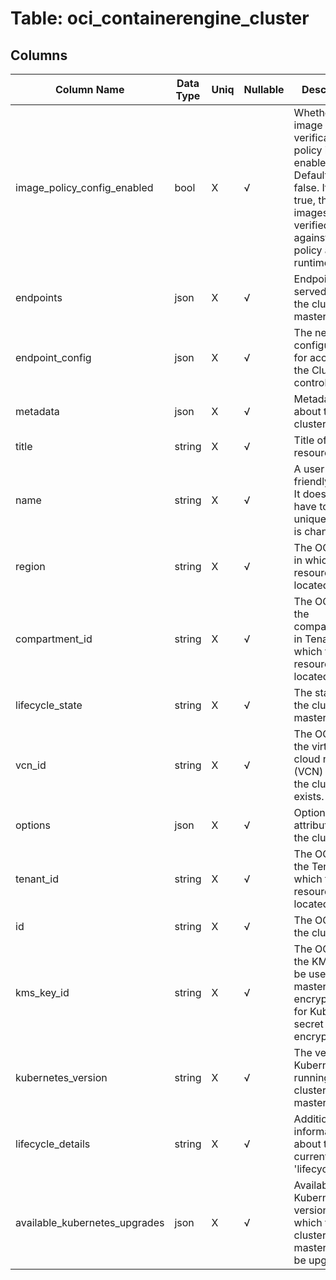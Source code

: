 # Table: oci_containerengine_cluster

## Columns 

|  Column Name   |  Data Type  | Uniq | Nullable | Description | 
|  ----  | ----  | ----  | ----  | ---- | 
| image_policy_config_enabled | bool | X | √ | Whether the image verification policy is enabled. Defaults to false. If set to true, the images will be verified against the policy at runtime. | 
| endpoints | json | X | √ | Endpoints served up by the cluster masters. | 
| endpoint_config | json | X | √ | The network configuration for access to the Cluster control plane. | 
| metadata | json | X | √ | Metadata about the cluster. | 
| title | string | X | √ | Title of the resource. | 
| name | string | X | √ | A user-friendly name. It does not have to be unique, and it is changeable. | 
| region | string | X | √ | The OCI region in which the resource is located. | 
| compartment_id | string | X | √ | The OCID of the compartment in Tenant in which the resource is located. | 
| lifecycle_state | string | X | √ | The state of the cluster masters. | 
| vcn_id | string | X | √ | The OCID of the virtual cloud network (VCN) in which the cluster exists. | 
| options | json | X | √ | Optional attributes for the cluster. | 
| tenant_id | string | X | √ | The OCID of the Tenant in which the resource is located. | 
| id | string | X | √ | The OCID of the cluster. | 
| kms_key_id | string | X | √ | The OCID of the KMS key to be used as the master encryption key for Kubernetes secret encryption. | 
| kubernetes_version | string | X | √ | The version of Kubernetes running on the cluster masters. | 
| lifecycle_details | string | X | √ | Additional information about the current 'lifecycleState'. | 
| available_kubernetes_upgrades | json | X | √ | Available Kubernetes versions to which the clusters masters may be upgraded. | 


